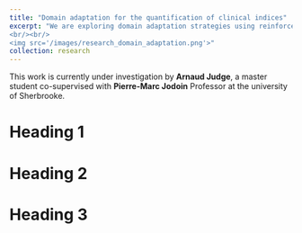 ```yaml
---
title: "Domain adaptation for the quantification of clinical indices"
excerpt: "We are exploring domain adaptation strategies using reinforcement learning to enhance the generalizability of our segmentation models on echocardiographic images
<br/><br/>
<img src='/images/research_domain_adaptation.png'>"
collection: research
---
```


This work is currently under investigation by <strong>Arnaud Judge</strong>, a master student co-supervised with <strong>Pierre-Marc Jodoin</strong> Professor at the university of Sherbrooke.

Heading 1
======

Heading 2
======

Heading 3
======


